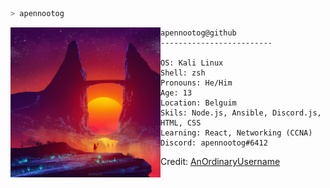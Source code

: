 ```zsh
> apennootog
```

<img align="left" src="Images/neon_wallpaper_cropped.jpg" width="240" /> 

```
apennootog@github
-------------------------

OS: Kali Linux
Shell: zsh
Pronouns: He/Him
Age: 13
Location: Belguim
Skils: Node.js, Ansible, Discord.js, HTML, CSS
Learning: React, Networking (CCNA)
Discord: apennootog#6412
```

Credit: [AnOrdinaryUsername](https://github.com/AnOrdinaryUsername)

